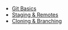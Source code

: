 * [Git Basics](https://github.com/VisualGhost/Git/wiki/1.-Git-Basics)
* [Staging & Remotes](https://github.com/VisualGhost/Git/wiki/2.-Staging-&-Remotes)
* [Cloning & Branching](https://github.com/VisualGhost/Git/wiki/3.-Cloning-&-Branching)